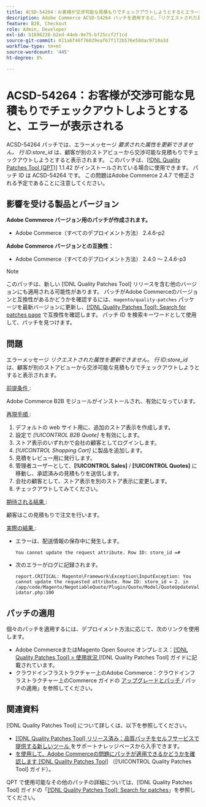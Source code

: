 ```yaml
---
title: ACSD-54264：お客様が交渉可能な見積もりでチェックアウトしようとするとエラーが発生する
description: Adobe Commerce ACSD-54264 パッチを適用すると、「リクエストされた属性を更新できません。 Row ID:store_id」は、顧客が別のストアビューから交渉可能な見積もりでチェックアウトしようとすると表示されます。
feature: B2B, Checkout
role: Admin, Developer
exl-id: b1696228-b2ed-44eb-9e75-bf25ccf2f1cd
source-git-commit: 011a6f46f76029eaf67f172b576e58dac9710a3d
workflow-type: tm+mt
source-wordcount: '445'
ht-degree: 0%

---
```


# ACSD-54264：お客様が交渉可能な見積もりでチェックアウトしようとすると、エラーが表示される

ACSD-54264 パッチでは、エラーメッセージ *要求された属性を更新できません。 行 ID:store_id* は、顧客が別のストアビューから交渉可能な見積もりでチェックアウトしようとすると表示されます。 このパッチは、[[!DNL Quality Patches Tool (QPT)]](https://experienceleague.adobe.com/ja/docs/commerce-operations/tools/quality-patches-tool/quality-patches-tool-to-self-serve-quality-patches) 1.1.42 がインストールされている場合に使用できます。 パッチ ID は ACSD-54264 です。 この問題はAdobe Commerce 2.4.7 で修正される予定であることに注意してください。

## 影響を受ける製品とバージョン

**Adobe Commerce バージョン用のパッチが作成されます。**

* Adobe Commerce（すべてのデプロイメント方法） 2.4.6-p2

**Adobe Commerce バージョンとの互換性：**

* Adobe Commerce（すべてのデプロイメント方法） 2.4.0 ～ 2.4.6-p3

>[!NOTE]
>
>このパッチは、新しい [!DNL Quality Patches Tool] リリースを含む他のバージョンにも適用される可能性があります。 パッチがAdobe Commerceのバージョンと互換性があるかどうかを確認するには、`magento/quality-patches` パッケージを最新バージョンに更新し、[[!DNL Quality Patches Tool]: Search for patches page](https://experienceleague.adobe.com/tools/commerce-quality-patches/index.html?lang=ja) で互換性を確認します。 パッチ ID を検索キーワードとして使用して、パッチを見つけます。

## 問題

エラーメッセージ *リクエストされた属性を更新できません。 行 ID:store_id* は、顧客が別のストアビューから交渉可能な見積もりでチェックアウトしようとすると表示されます。

<u> 前提条件 </u>:

Adobe Commerce B2B モジュールがインストールされ、有効になっています。

<u> 再現手順 </u>:

1. デフォルトの web サイト用に、追加のストア表示を作成します。
1. 設定で *[!UICONTROL B2B Quote]* を有効にします。
1. ストア表示のいずれかで会社の顧客としてログインします。
1. *[!UICONTROL Shopping Cart]* に製品を追加します。
1. 見積をレビュー用に発行します。
1. 管理者ユーザーとして、**[!UICONTROL Sales]** / **[!UICONTROL Quotes]** に移動し、承認済みの見積もりを送信します。
1. 会社の顧客として、ストア表示を別のストア表示に変更します。
1. チェックアウトしてみてください。

<u> 期待される結果 </u>:

顧客はこの見積もりで注文を行います。

<u> 実際の結果 </u>:

* エラーは、配送情報の保存中に発生します。

  `You cannot update the request attribute. Row ID: store_id =#`

* 次のエラーがログに記録されます。

  `report.CRITICAL: Magento\Framework\Exception\InputException: You cannot update the requested attribute. Row ID: store_id = 2. in /app/code/Magento/NegotiableQuote/Plugin/Quote/Model/QuoteUpdateValidator.php:100`

## パッチの適用

個々のパッチを適用するには、デプロイメント方法に応じて、次のリンクを使用します。

* Adobe CommerceまたはMagento Open Source オンプレミス：[[!DNL Quality Patches Tool] > 使用状況 ](/help/tools/quality-patches-tool/usage.md) [!DNL Quality Patches Tool] ガイドに記載されています。
* クラウドインフラストラクチャー上のAdobe Commerce：クラウドインフラストラクチャー上のCommerce ガイドの [ アップグレードとパッチ ](https://experienceleague.adobe.com/docs/commerce-cloud-service/user-guide/develop/upgrade/apply-patches.html?lang=ja)/ パッチの適用」を参照してください。

## 関連資料

[!DNL Quality Patches Tool] について詳しくは、以下を参照してください。

* [[!DNL Quality Patches Tool]  リリース済み：品質パッチをセルフサービスで提供する新しいツール ](https://experienceleague.adobe.com/ja/docs/commerce-operations/tools/quality-patches-tool/quality-patches-tool-to-self-serve-quality-patches) をサポートナレッジベースから入手できます。
* [ を使用して、Adobe Commerceの問題にパッチが適用できるかどうかを確認します  [!DNL Quality Patches Tool]](/help/tools/quality-patches-tool/patches-available-in-qpt/check-patch-for-magento-issue-with-magento-quality-patches.md) （[!UICONTROL Quality Patches Tool] ガイド）。


QPT で使用可能なその他のパッチの詳細については、[!DNL Quality Patches Tool] ガイドの「[[!DNL Quality Patches Tool]: Search for patches](https://experienceleague.adobe.com/tools/commerce-quality-patches/index.html?lang=ja)」を参照してください。
